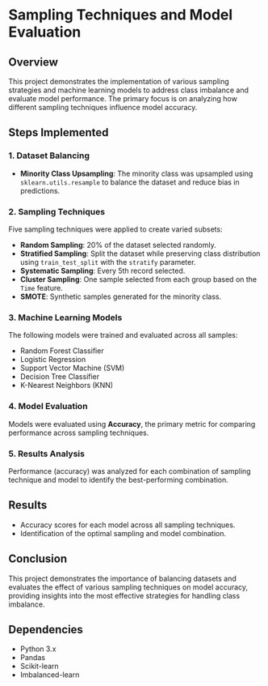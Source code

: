 # Sampling Techniques and Model Evaluation

## Overview

This project demonstrates the implementation of various sampling strategies and machine learning models to address class imbalance and evaluate model performance. The primary focus is on analyzing how different sampling techniques influence model accuracy.

## Steps Implemented

### 1. Dataset Balancing
- **Minority Class Upsampling**: The minority class was upsampled using `sklearn.utils.resample` to balance the dataset and reduce bias in predictions.

### 2. Sampling Techniques
Five sampling techniques were applied to create varied subsets:
- **Random Sampling**: 20% of the dataset selected randomly.
- **Stratified Sampling**: Split the dataset while preserving class distribution using `train_test_split` with the `stratify` parameter.
- **Systematic Sampling**: Every 5th record selected.
- **Cluster Sampling**: One sample selected from each group based on the `Time` feature.
- **SMOTE**: Synthetic samples generated for the minority class.

### 3. Machine Learning Models
The following models were trained and evaluated across all samples:
- Random Forest Classifier
- Logistic Regression
- Support Vector Machine (SVM)
- Decision Tree Classifier
- K-Nearest Neighbors (KNN)

### 4. Model Evaluation
Models were evaluated using **Accuracy**, the primary metric for comparing performance across sampling techniques.

### 5. Results Analysis
Performance (accuracy) was analyzed for each combination of sampling technique and model to identify the best-performing combination.

## Results

- Accuracy scores for each model across all sampling techniques.
- Identification of the optimal sampling and model combination.

## Conclusion

This project demonstrates the importance of balancing datasets and evaluates the effect of various sampling techniques on model accuracy, providing insights into the most effective strategies for handling class imbalance.

## Dependencies

- Python 3.x
- Pandas
- Scikit-learn
- Imbalanced-learn

